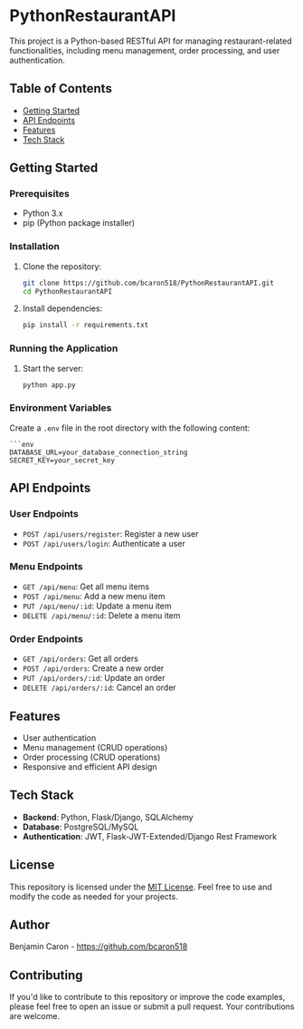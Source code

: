 # PythonRestaurantAPI

This project is a Python-based RESTful API for managing restaurant-related functionalities, including menu management, order processing, and user authentication.

## Table of Contents
- [Getting Started](#getting-started)
- [API Endpoints](#api-endpoints)
- [Features](#features)
- [Tech Stack](#tech-stack)

## Getting Started

### Prerequisites
- Python 3.x
- pip (Python package installer)

### Installation

1. Clone the repository:
    ```sh
    git clone https://github.com/bcaron518/PythonRestaurantAPI.git
    cd PythonRestaurantAPI
    ```

2. Install dependencies:
    ```sh
    pip install -r requirements.txt
    ```

### Running the Application

1. Start the server:
    ```sh
    python app.py
    ```

### Environment Variables

Create a `.env` file in the root directory with the following content:

    ```env
    DATABASE_URL=your_database_connection_string
    SECRET_KEY=your_secret_key

## API Endpoints

### User Endpoints
- `POST /api/users/register`: Register a new user
- `POST /api/users/login`: Authenticate a user

### Menu Endpoints
- `GET /api/menu`: Get all menu items
- `POST /api/menu`: Add a new menu item
- `PUT /api/menu/:id`: Update a menu item
- `DELETE /api/menu/:id`: Delete a menu item

### Order Endpoints
- `GET /api/orders`: Get all orders
- `POST /api/orders`: Create a new order
- `PUT /api/orders/:id`: Update an order
- `DELETE /api/orders/:id`: Cancel an order

## Features
- User authentication
- Menu management (CRUD operations)
- Order processing (CRUD operations)
- Responsive and efficient API design

## Tech Stack
- **Backend**: Python, Flask/Django, SQLAlchemy
- **Database**: PostgreSQL/MySQL
- **Authentication**: JWT, Flask-JWT-Extended/Django Rest Framework

## License
This repository is licensed under the [MIT License](LICENSE). Feel free to use and modify the code as needed for your projects.

## Author
Benjamin Caron - https://github.com/bcaron518

## Contributing
If you'd like to contribute to this repository or improve the code examples, please feel free to open an issue or submit a pull request. Your contributions are welcome.
